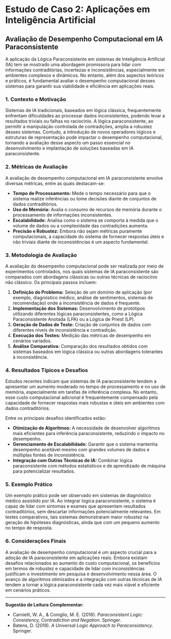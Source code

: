 
# Estudo de Caso 2: Aplicações em Inteligência Artificial

## Avaliação de Desempenho Computacional em IA Paraconsistente

A aplicação da Lógica Paraconsistente em sistemas de Inteligência Artificial (IA) tem se mostrado uma abordagem promissora para lidar com informações contraditórias, incertezas e inconsistências, especialmente em ambientes complexos e dinâmicos. No entanto, além dos aspectos teóricos e práticos, é fundamental avaliar o desempenho computacional desses sistemas para garantir sua viabilidade e eficiência em aplicações reais.

### 1. **Contexto e Motivação**

Sistemas de IA tradicionais, baseados em lógica clássica, frequentemente enfrentam dificuldades ao processar dados inconsistentes, podendo levar a resultados triviais ou falhas no raciocínio. A lógica paraconsistente, ao permitir a manipulação controlada de contradições, amplia a robustez desses sistemas. Contudo, a introdução de novos operadores lógicos e estruturas de representação pode impactar o desempenho computacional, tornando a avaliação desse aspecto um passo essencial no desenvolvimento e implantação de soluções baseadas em IA paraconsistente.

### 2. **Métricas de Avaliação**

A avaliação de desempenho computacional em IA paraconsistente envolve diversas métricas, entre as quais destacam-se:

- **Tempo de Processamento:** Mede o tempo necessário para que o sistema realize inferências ou tome decisões diante de conjuntos de dados contraditórios.
- **Uso de Memória:** Avalia o consumo de recursos de memória durante o processamento de informações inconsistentes.
- **Escalabilidade:** Analisa como o sistema se comporta à medida que o volume de dados ou a complexidade das contradições aumenta.
- **Precisão e Robustez:** Embora não sejam métricas puramente computacionais, a capacidade do sistema de fornecer respostas úteis e não triviais diante de inconsistências é um aspecto fundamental.

### 3. **Metodologia de Avaliação**

A avaliação do desempenho computacional pode ser realizada por meio de experimentos controlados, nos quais sistemas de IA paraconsistente são comparados com abordagens clássicas ou outras técnicas de raciocínio não clássico. Os principais passos incluem:

1. **Definição do Problema:** Seleção de um domínio de aplicação (por exemplo, diagnóstico médico, análise de sentimentos, sistemas de recomendação) onde a inconsistência de dados é frequente.
2. **Implementação dos Sistemas:** Desenvolvimento de protótipos utilizando diferentes lógicas paraconsistentes, como a Lógica Paraconsistente Anotada (LPA) ou a Lógica de Priest (LP).
3. **Geração de Dados de Teste:** Criação de conjuntos de dados com diferentes níveis de inconsistência e contradição.
4. **Execução dos Testes:** Medição das métricas de desempenho em cenários variados.
5. **Análise Comparativa:** Comparação dos resultados obtidos com sistemas baseados em lógica clássica ou outras abordagens tolerantes à inconsistência.

### 4. **Resultados Típicos e Desafios**

Estudos recentes indicam que sistemas de IA paraconsistente tendem a apresentar um aumento moderado no tempo de processamento e no uso de memória, especialmente em tarefas de inferência complexa. No entanto, esse custo computacional adicional é frequentemente compensado pela capacidade de fornecer respostas mais robustas e úteis em ambientes com dados contraditórios.

Entre os principais desafios identificados estão:

- **Otimização de Algoritmos:** A necessidade de desenvolver algoritmos mais eficientes para inferência paraconsistente, reduzindo o impacto no desempenho.
- **Gerenciamento de Escalabilidade:** Garantir que o sistema mantenha desempenho aceitável mesmo com grandes volumes de dados e múltiplas fontes de inconsistência.
- **Integração com Outras Técnicas de IA:** Combinar lógica paraconsistente com métodos estatísticos e de aprendizado de máquina para potencializar resultados.

### 5. **Exemplo Prático**

Um exemplo prático pode ser observado em sistemas de diagnóstico médico assistido por IA. Ao integrar lógica paraconsistente, o sistema é capaz de lidar com sintomas e exames que apresentam resultados contraditórios, sem descartar informações potencialmente relevantes. Em testes comparativos, tais sistemas demonstraram maior robustez na geração de hipóteses diagnósticas, ainda que com um pequeno aumento no tempo de resposta.

### 6. **Considerações Finais**

A avaliação de desempenho computacional é um aspecto crucial para a adoção de IA paraconsistente em aplicações reais. Embora existam desafios relacionados ao aumento do custo computacional, os benefícios em termos de robustez e capacidade de lidar com inconsistências justificam o investimento em pesquisa e desenvolvimento nessa área. O avanço de algoritmos otimizados e a integração com outras técnicas de IA tendem a tornar a lógica paraconsistente cada vez mais viável e eficiente em cenários práticos.

___

**Sugestão de Leitura Complementar:**

- Carnielli, W. A., & Coniglio, M. E. (2016). *Paraconsistent Logic: Consistency, Contradiction and Negation*. Springer.
- Batens, D. (2019). *A Universal Logic Approach to Paraconsistency*. Springer.


